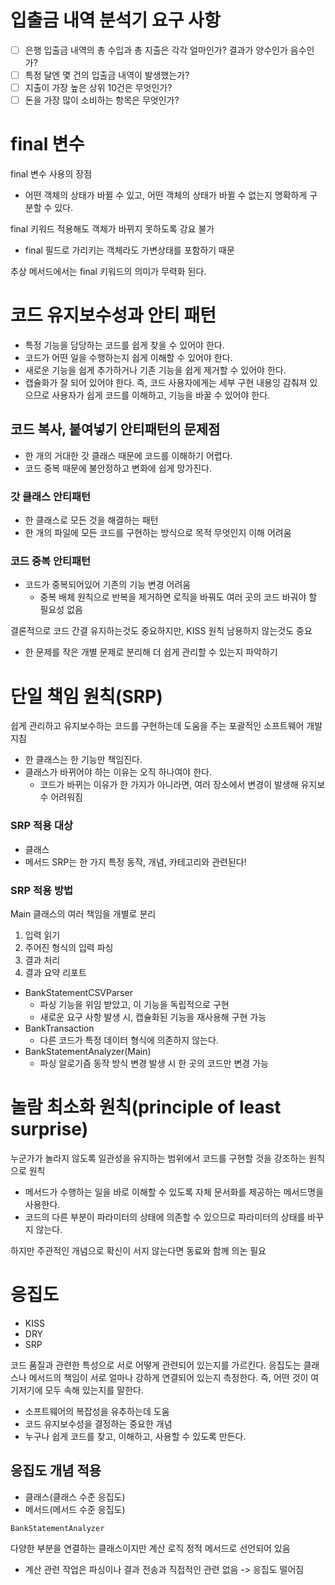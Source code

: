# 입출금 내역 분석기 요구 사항

- [ ] 은행 입출금 내역의 총 수입과 총 지출은 각각 얼마인가? 결과가 양수인가 음수인가?
- [ ] 특정 달엔 몇 건의 입출금 내역이 발생했는가?
- [ ] 지출이 가장 높은 상위 10건은 무엇인가?
- [ ] 돈을 가장 많이 소비하는 항목은 무엇인가?

# final 변수
final 변수 사용의 장점
- 어떤 객체의 상태가 바뀔 수 있고, 어떤 객체의 상태가 바뀔 수 없는지 명확하게 구분할 수 있다.

final 키워드 적용해도 객체가 바뀌지 못하도록 강요 불가

- final 필드로 가리키는 객체라도 가변상태를 포함하기 때문

추상 메서드에서는 final 키워드의 의미가 무력화 된다.

# 코드 유지보수성과 안티 패턴

- 특정 기능을 담당하는 코드를 쉽게 찾을 수 있어야 한다.
- 코드가 어떤 일을 수행하는지 쉽게 이해할 수 있어야 한다.
- 새로운 기능을 쉽게 추가하거나 기존 기능을 쉽게 제거할 수 있어야 한다.
- 캡슐화가 잘 되어 있어야 한다. 즉, 코드 사용자에게는 세부 구현 내용잉 감춰져 있으므로 사용자가 쉽게 코드를 이해하고, 기능을 바꿀 수 있어야 한다.

## 코드 복사, 붙여넣기 안티패턴의 문제점
- 한 개의 거대한 갓 클래스 때문에 코드를 이해하기 어렵다.
- 코드 중복 때문에 불안정하고 변화에 쉽게 망가진다.

### 갓 클래스 안티패턴
- 한 클래스로 모든 것을 해결하는 패턴
- 한 개의 파일에 모든 코드를 구현하는 방식으로 목적 무엇인지 이해 어려움

### 코드 중복 안티패턴 
- 코드가 중복되어있어 기존의 기능 변경 어려움
    - 중복 배체 원칙으로 반복을 제거하면 로직을 바꿔도 여러 곳의 코드 바궈야 할 필요성 없음

결론적으로 코드 간결 유지하는것도 중요하지만, KISS 원칙 남용하지 않는것도 중요
- 한 문제를 작은 개별 문제로 분리해 더 쉽게 관리할 수 있는지 파악하기

# 단일 책임 원칙(SRP)
쉽게 관리하고 유지보수하는 코드를 구현하는데 도움을 주는 포괄적인 소프트웨어 개발 지침
- 한 클래스는 한 기능만 책임진다.
- 클래스가 바뀌어야 하는 이유는 오직 하나여야 한다.
    - 코드가 바뀌는 이유가 한 가지가 아니라면, 여러 장소에서 변경이 발생해 유지보수 어려워짐

### SRP 적용 대상
- 클래스
- 메서드
SRP는 한 가지 특정 동작, 개념, 카테고리와 관련된다!
  
### SRP 적용 방법
Main 클래스의 여러 책임을 개별로 분리
1. 입력 읽기
2. 주어진 형식의 입력 파싱 
3. 결과 처리
4. 결과 요약 리포트

- BankStatementCSVParser
  - 파싱 기능을 위임 받았고, 이 기능을 독립적으로 구현
  - 새로운 요구 사항 발생 시, 캡슐화된 기능을 재사용해 구현 가능
- BankTransaction
  - 다른 코드가 특정 데이터 형식에 의존하지 않는다.
- BankStatementAnalyzer(Main)
  - 파싱 알로기즘 동작 방식 변경 발생 시 한 곳의 코드만 변경 가능

# 놀람 최소화 원칙(principle of least surprise)
누군가가 놀라지 않도록 일관성을 유지하는 범위에서 코드를 구현할 것을 강조하는 원칙으로 원칙

- 메서드가 수행하는 일을 바로 이해할 수 있도록 자체 문서화를 제공하는 메서드명을 사용한다.
- 코드의 다른 부분이 파라미터의 상태에 의존할 수 있으므로 파라미터의 상태를 바꾸지 않는다.

하지만 주관적인 개념으로 확신이 서지 않는다면 동료와 함께 의논 필요

# 응집도
- KISS
- DRY
- SRP

코드 품질과 관련한 특성으로 서로 어떻게 관련되어 있는지를 가르킨다. 응집도는 클래스나 메서드의 책임이 서로 얼마나 강하게 연결되어 있는지 측정한다.
즉, 어떤 것이 여기저기에 모두 속해 있는지를 말한다.
- 소프트웨어의 복잡성을 유추하는데 도움
- 코드 유지보수성을 결정하는 중요한 개념
- 누구나 쉽게 코드를 찾고, 이해하고, 사용할 수 있도록 만든다.

## 응집도 개념 적용
- 클래스(클래스 수준 응집도)
- 메서드(메서드 수준 응집도)

`BankStatementAnalyzer`

다양한 부분을 연결하는 클래스이지만 계산 로직 정적 메서드로 선언되어 있음
- 계산 관련 작업은 파싱이나 결과 전송과 직접적인 관련 없음 -> 응집도 떨어짐

